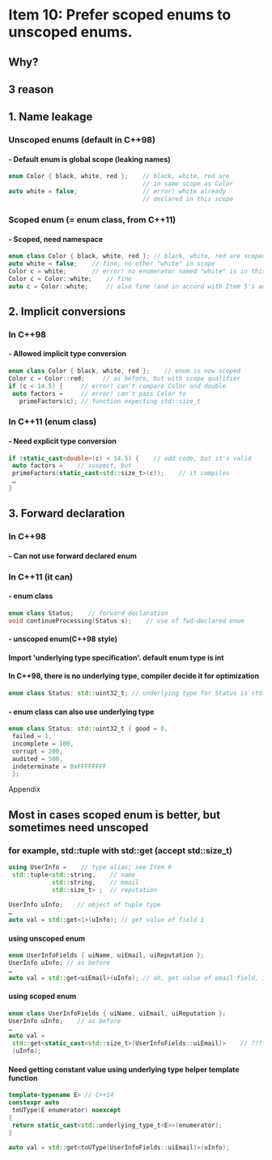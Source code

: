 # Item 10: Prefer scoped enums to unscoped enums.
## Why? 
## 3 reason

## 1. Name leakage
### Unscoped enums (default in C++98)
#### - Default enum is global scope (leaking names)
```c++
enum Color { black, white, red };    // black, white, red are
                                     // in same scope as Color
auto white = false;                  // error! white already
                                     // declared in this scope
```
### Scoped enum (= enum class, from C++11)
#### - Scoped, need namespace
```c++
enum class Color { black, white, red }; // black, white, red are scoped to Color
auto white = false;    // fine, no other "white" in scope
Color c = white;       // error! no enumerator named "white" is in this scope
Color c = Color::white;    // fine
auto c = Color::white;     // also fine (and in accord with Item 5's advice)
```

## 2. Implicit conversions
### In C++98
#### - Allowed implicit type conversion
```c++
enum class Color { black, white, red };    // enum is now scoped
Color c = Color::red;     // as before, but with scope qualifier
if (c < 14.5) {     // error! can't compare Color and double
 auto factors =     // error! can't pass Color to
   primeFactors(c); // function expecting std::size_t
```
### In C++11 (enum class)
#### - Need explicit type conversion
```c++
if (static_cast<double>(c) < 14.5) {    // odd code, but it's valid
 auto factors =    // suspect, but
 primeFactors(static_cast<std::size_t>(c));    // it compiles
 …
}
```

## 3. Forward declaration
### In C++98
#### - Can not use forward declared enum
### In C++11 (it can)
#### - enum class
```c++
enum class Status;    // forward declaration
void continueProcessing(Status s);    // use of fwd-declared enum
```
#### - unscoped enum(C++98 style)
#### Import 'underlying type specification'. default enum type is int
#### In C++98, there is no underlying type, compiler decide it for optimization
```c++
enum class Status: std::uint32_t; // underlying type for Status is std::uint32_t (from <cstdint>)
```
#### - enum class can also use underlying type
```c++
enum class Status: std::uint32_t { good = 0,
 failed = 1,
 incomplete = 100,
 corrupt = 200,
 audited = 500,
 indeterminate = 0xFFFFFFFF
 };
```

Appendix
## Most in cases scoped enum is better, but sometimes need unscoped 
### for example, std::tuple with std::get (accept std::size_t)
```c++
using UserInfo =    // type alias; see Item 9
 std::tuple<std::string,    // name
            std::string,    // email
            std::size_t> ;  // reputation
 
UserInfo uInfo;    // object of tuple type
…
auto val = std::get<1>(uInfo); // get value of field 1
```
#### using unscoped enum
```c++
enum UserInfoFields { uiName, uiEmail, uiReputation };
UserInfo uInfo; // as before
…
auto val = std::get<uiEmail>(uInfo); // ah, get value of email field, implicit type conversion
```

#### using scoped enum
```c++
enum class UserInfoFields { uiName, uiEmail, uiReputation };
UserInfo uInfo;    // as before
…
auto val =
 std::get<static_cast<std::size_t>(UserInfoFields::uiEmail)>    // ????
 (uInfo);
```
#### Need getting constant value using underlying type helper template function
```c++
template<typename E> // C++14
constexpr auto
 toUType(E enumerator) noexcept
{
 return static_cast<std::underlying_type_t<E>>(enumerator);
}

auto val = std::get<toUType(UserInfoFields::uiEmail)>(uInfo);
```
